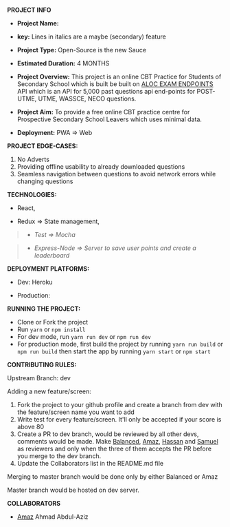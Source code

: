 **PROJECT INFO**

- **Project Name:**

- **key:**  Lines in italics are a maybe (secondary) feature

- **Project Type:** Open-Source is the new Sauce

- **Estimated Duration:** 4 MONTHS

- **Project Overview:** This project is an online CBT Practice for Students of Secondary School which is built be built on [ALOC EXAM ENDPOINTS](https://github.com/Seunope/aloc-endpoints) API which is an API for 5,000 past questions api end-points for POST-UTME, UTME, WASSCE, NECO questions.

- **Project Aim:** To provide a free online CBT practice centre for Prospective Secondary School Leavers which uses minimal data.

- **Deployment:** PWA => Web


**PROJECT EDGE-CASES:**

1. No Adverts
2. Providing offline usability to already downloaded questions
3. Seamless navigation between questions to avoid network errors while changing questions

**TECHNOLOGIES:**

* React,

* Redux => State management,

> * *Test => Mocha*
 
> * *Express-Node => Server to save user points and create a leaderboard*




**DEPLOYMENT PLATFORMS:**

* Dev: Heroku

* Production:

**RUNNING THE PROJECT:**

* Clone or Fork the project
* Run `yarn` or `npm install`
* For dev mode, run `yarn run dev` or `npm run dev`
* For production mode, first build the project by running `yarn run build` or `npm run build` then start the app by running `yarn start` or `npm start`

**CONTRIBUTING RULES:**

Upstream Branch: dev

Adding a new feature/screen:

1. Fork the project to your github profile and create a branch from dev with the feature/screen name you want to add
2. Write test for every feature/screen. It&#39;ll only be accepted if your score is above 80
3. Create a PR to dev branch, would be reviewed by all other devs, comments would be made. Make [Balanced](https://github.com/Balanced02), [Amaz](https://github.com/devamaz), [Hassan](https://github.com/inidaname) and [Samuel](https://github.com/samie820) as reviewers and only when the three of them accepts the PR before you merge to the dev branch.
4. Update the Collaborators list in the README.md file

Merging to master branch would be done only by either Balanced or Amaz

Master branch would be hosted on dev server.

**COLLABORATORS**
- [Amaz](https://github.com/devamaz) Ahmad Abdul-Aziz
